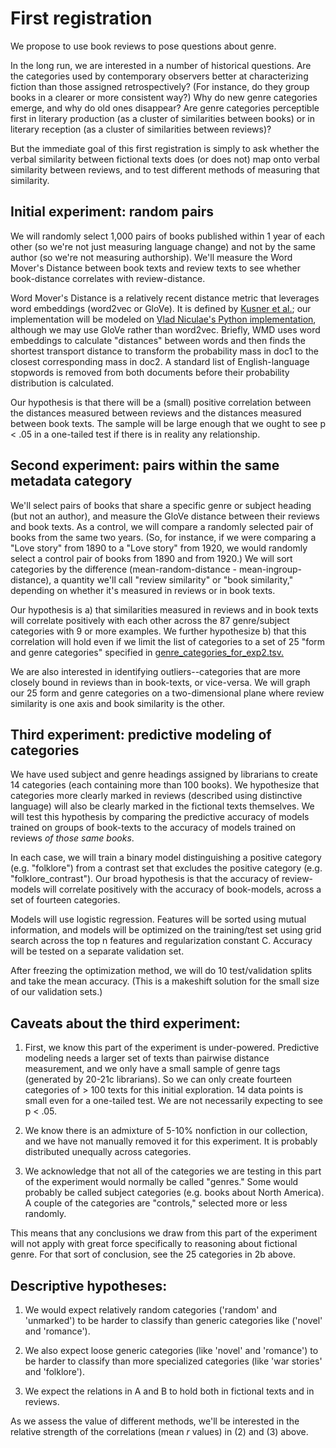 First registration
==================

We propose to use book reviews to pose questions about genre.

In the long run, we are interested in a number of historical questions. Are the categories used by contemporary observers better at characterizing fiction than those assigned retrospectively? (For instance, do they group books in a clearer or more consistent way?) Why do new genre categories emerge, and why do old ones disappear? Are genre categories perceptible first in literary production (as a cluster of similarities between books) or in literary reception (as a cluster of similarities between reviews)?

But the immediate goal of this first registration is simply to ask whether the verbal similarity between fictional texts does (or does not) map onto verbal similarity between reviews, and to test different methods of measuring that similarity.

Initial experiment: random pairs
-----------------------------------

We will randomly select 1,000 pairs of books published within 1 year of each other (so we're not just measuring language change) and not by the same author (so we're not measuring authorship). We'll measure the Word Mover's Distance between book texts and review texts to see whether book-distance correlates with review-distance.

Word Mover's Distance is a relatively recent distance metric that leverages word embeddings (word2vec or GloVe). It is defined by [Kusner et al.](http://proceedings.mlr.press/v37/kusnerb15.pdf); our implementation will be modeled on [Vlad Niculae's Python implementation](https://vene.ro/blog/word-movers-distance-in-python.html), although we may use GloVe rather than word2vec. Briefly, WMD uses word embeddings to calculate "distances" between words and then finds the shortest transport distance to transform the probability mass in doc1 to the closest corresponding mass in doc2. A standard list of English-language stopwords is removed from both documents before their probability distribution is calculated.

Our hypothesis is that there will be a (small) positive correlation between the distances measured between reviews and the distances measured between book texts. The sample will be large enough that we ought to see p < .05 in a one-tailed test if there is in reality any relationship.

Second experiment: pairs within the same metadata category
-------------------------------------------------------------

We'll select pairs of books that share a specific genre or subject heading (but not an author), and measure the GloVe distance between their reviews and book texts. As a control, we will compare a randomly selected pair of books from the same two years. (So, for instance, if we were comparing a "Love story" from 1890 to a "Love story" from 1920, we would randomly select a control pair of books from 1890 and from 1920.) We will sort categories by the difference (mean-random-distance - mean-ingroup-distance), a quantity we'll call "review similarity" or "book similarity," depending on whether it's measured in reviews or in book texts.

Our hypothesis is a) that similarities measured in reviews and in book texts will correlate positively with each other across the 87 genre/subject categories with 9 or more examples. We further hypothesize b) that this correlation will hold even if we limit the list of categories to a set of 25 "form and genre categories" specified in [genre_categories_for_exp2.tsv.](https://github.com/tedunderwood/reviews/blob/master/bpo/corexperiment/meta/genre_categories_for_exp2.tsv)

We are also interested in identifying outliers--categories that are more closely bound in reviews than in book-texts, or vice-versa. We will graph our 25 form and genre categories on a two-dimensional plane where review similarity is one axis and book similarity is the other.

Third experiment: predictive modeling of categories
------------------------------------------------------

We have used subject and genre headings assigned by librarians to create 14 categories (each containing more than 100 books). We hypothesize that categories more clearly marked in reviews (described using distinctive language) will also be clearly marked in the fictional texts themselves. We will test this hypothesis by comparing the predictive accuracy of models trained on groups of book-texts to the accuracy of models trained on reviews *of those same books*.

In each case, we will train a binary model distinguishing a positive category (e.g. "folklore") from a contrast set that excludes the positive category (e.g. "folklore_contrast"). Our broad hypothesis is that the accuracy of review-models will correlate positively with the accuracy of book-models, across a set of fourteen categories.

Models will use logistic regression. Features will be sorted using mutual information, and models will be optimized on the training/test set using grid search across the top n features and regularization constant C. Accuracy will be tested on a separate validation set.

After freezing the optimization method, we will do 10 test/validation splits and take the mean accuracy. (This is a makeshift solution for the small size of our validation sets.)

Caveats about the third experiment:
-----------------------------------

1. First, we know this part of the experiment is under-powered. Predictive modeling needs a larger set of texts than pairwise distance measurement, and we only have a small sample of genre tags (generated by 20-21c librarians). So we can only create fourteen categories of > 100 texts for this initial exploration. 14 data points is small even for a one-tailed test. We are not necessarily expecting to see p < .05.

2. We know there is an admixture of 5-10% nonfiction in our collection, and we have not manually removed it for this experiment. It is probably distributed unequally across categories.

3. We acknowledge that not all of the categories we are testing in this part of the experiment would normally be called "genres." Some would probably be called subject categories (e.g. books about North America). A couple of the categories are "controls," selected more or less randomly.

This means that any conclusions we draw from this part of the experiment will not apply with great force specifically to reasoning about fictional genre. For that sort of conclusion, see the 25 categories in 2b above.

Descriptive hypotheses:
-----------------------

 1. We would expect relatively random categories ('random' and 'unmarked') to be harder to classify than generic categories like ('novel' and 'romance').

 2. We also expect loose generic categories (like 'novel' and 'romance') to be harder to classify than more specialized categories (like 'war stories' and 'folklore').

 3. We expect the relations in A and B to hold both in fictional texts and in reviews.

 As we assess the value of different methods, we'll be interested in the relative strength of the correlations (mean *r* values) in (2) and (3) above.
